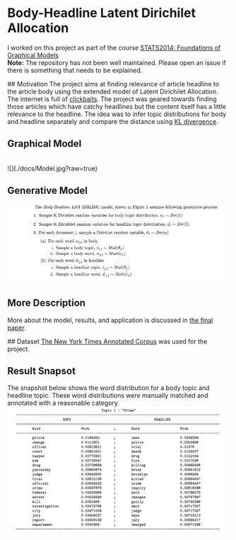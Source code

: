 # Body-Headline Latent Dirichilet Allocation

I worked on this project as part of the course [STATS2014: Foundations of Graphical Models](http://www.cs.columbia.edu/~blei/fogm/2014F/index.html)
<br>
<b>Note:</b> The repository has not been well maintained. Please open an issue if there is something that needs to be explained.
<br>

## Motivation
The project aims at finding relevance of article headline to the article body using the extended model of Latent Dirichilet Allocation. <br>
The internet is full of [clickbaits](https://en.wikipedia.org/wiki/Clickbait). The project was geared towards finding those articles which have catchy headlines but the content itself has a little relevance to the headline. The idea was to infer topic distributions for body and headline separately and compare the distance using [KL divergence](https://en.wikipedia.org/wiki/Kullback%E2%80%93Leibler_divergence).


## Graphical Model
<br>
![](./docs/Model.jpg?raw=true)

## Generative Model
![](./docs/gen.png?raw=True)

## More Description
More about the model, results, and application is discussed in [the final paper](./docs/main.pdf).

## Dataset
[The New York Times Annotated Corpus](https://catalog.ldc.upenn.edu/ldc2008t19) was used for the project.

## Result Snapsot
The snapshot below shows the word distribution for a body topic and headline topic. These word distributions were manually matched and annotated with a reasonable category.
<br>
![](./docs/results.png)

